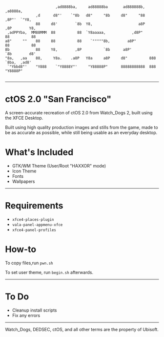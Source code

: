 ```
                                                                                      
                       ,ad8888ba,     ad88888ba       ad888888b,         ,a8888a,     
              ,d      d8"'    `"8b   d8"     "8b     d8"     "88       ,8P"'  `"Y8,   
              88     d8'        `8b  Y8,                     a8P      ,8P        Y8,  
 ,adPPYba,  MM88MMM  88          88  `Y8aaaaa,            ,d8P"       88          88  
a8"     ""    88     88          88    `"""""8b,        a8P"          88          88  
8b            88     Y8,        ,8P          `8b      a8P'            `8b        d8'  
"8a,   ,aa    88,     Y8a.    .a8P   Y8a     a8P     d8"          888  `8ba,  ,ad8'   
 `"Ybbd8"'    "Y888    `"Y8888Y"'     "Y88888P"      88888888888  888    "Y8888P"      
                                                                                                                                                                            
 ```
-----------------------------------------------------------------------------------------

# ctOS 2.0 "San Francisco"
A screen-accurate recreation of ctOS 2.0 from Watch_Dogs 2, built using the XFCE Desktop. 

Built using high quality production images and stills from the game, made to be as accurate as possible, while still being usable as an everyday desktop.

# What's Included
- GTK/WM Theme (User/Root "HAXXOR" mode)
- Icon Theme
- Fonts
- Wallpapers
------------------------------------
# Requirements
- ```xfce4-places-plugin```
- ```vala-panel-appmenu-xfce```
- ```xfce4-panel-profiles```
# How-to
To copy files,run ```pwn.sh```

To set user theme, run ```begin.sh``` afterwards.

------------------------------------------------
# To Do
- Cleanup install scripts
- Fix any errors

-----------------------------------
Watch_Dogs, DEDSEC, ctOS, and all other terms are the property of Ubisoft.


  

